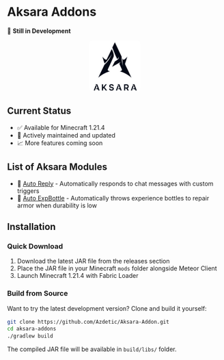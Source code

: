 # Aksara Addons
🚧 **Still in Development**
<p align="center">
    <img src="src/main/resources/assets/template/icon.png" alt="Aksara Addons GUI" width="120" style="max-width:120px; border-radius:8px;" />
    <br />
</p>

## Current Status
-   ✅ Available for Minecraft 1.21.4
-   🔄 Actively maintained and updated
-   📈 More features coming soon

## List of Aksara Modules
-   🤖 [Auto Reply](#auto-reply) - Automatically responds to chat messages with custom triggers
-   🧪 [Auto ExpBottle](#auto-expbottle) - Automatically throws experience bottles to repair armor when durability is low

## Installation
### Quick Download
1. Download the latest JAR file from the releases section
2. Place the JAR file in your Minecraft `mods` folder alongside Meteor Client
3. Launch Minecraft 1.21.4 with Fabric Loader

### Build from Source
Want to try the latest development version? Clone and build it yourself:
```bash
git clone https://github.com/Azdetic/Aksara-Addon.git
cd aksara-addons
./gradlew build
```
The compiled JAR file will be available in `build/libs/` folder.
